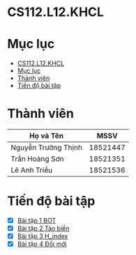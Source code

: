 # CS112.L12.KHCL

# Mục lục
- [CS112.L12.KHCL](#cs112l12khcl)
- [Mục lục](#mục-lục)
- [Thành viên](#thành-viên)
- [Tiến độ bài tập](#tiến-độ-bài-tập)

# Thành viên
| Họ và Tên           | MSSV     |
| ------------------- | -------- |
| Nguyễn Trường Thịnh | 18521447 |
| Trần Hoàng Sơn      | 18521351 |
| Lê Anh Triều        | 18521536 |
# Tiến độ bài tập
- [x] [Bài tập 1 BOT](https://github.com/18521447/CS112.L12.KHCL/tree/master/bt1)
- [x] [Bài tập 2 Tảo biển](https://github.com/18521447/CS112.L12.KHCL/tree/master/bt2/tao_bien)
- [x] [Bài tập 3 H_index](https://github.com/18521447/CS112.L12.KHCL/tree/master/bt3/H_index)
- [x] [Bài tập 4 Đổi mới](https://github.com/18521447/CS112.L12.KHCL/tree/master/bt4/doi_moi)
